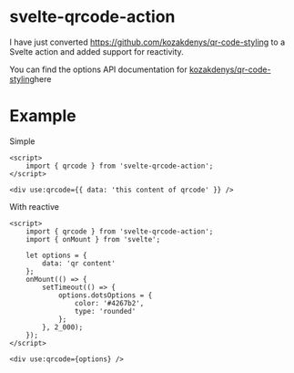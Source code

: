 # svelte-qrcode-action

I have just converted https://github.com/kozakdenys/qr-code-styling to a Svelte action and added support for reactivity.

You can find the options API documentation for [kozakdenys/qr-code-styling](https://github.com/kozakdenys/qr-code-styling#api-documentation)here

# Example

Simple

```svelte
<script>
	import { qrcode } from 'svelte-qrcode-action';
</script>

<div use:qrcode={{ data: 'this content of qrcode' }} />
```

With reactive

```svelte
<script>
	import { qrcode } from 'svelte-qrcode-action';
	import { onMount } from 'svelte';

	let options = {
		data: 'qr content'
	};
	onMount(() => {
		setTimeout(() => {
			options.dotsOptions = {
				color: '#4267b2',
				type: 'rounded'
			};
		}, 2_000);
	});
</script>

<div use:qrcode={options} />
```
